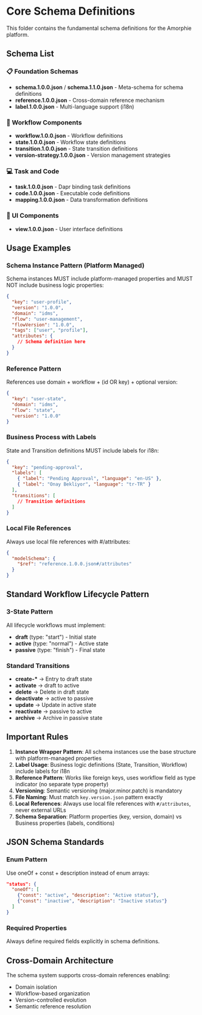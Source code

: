 # Core Schema Definitions

This folder contains the fundamental schema definitions for the Amorphie platform.

## Schema List

### 📋 Foundation Schemas

- **schema.1.0.0.json** / **schema.1.1.0.json** - Meta-schema for schema definitions
- **reference.1.0.0.json** - Cross-domain reference mechanism
- **label.1.0.0.json** - Multi-language support (i18n)

### 🔄 Workflow Components

- **workflow.1.0.0.json** - Workflow definitions
- **state.1.0.0.json** - Workflow state definitions
- **transition.1.0.0.json** - State transition definitions
- **version-strategy.1.0.0.json** - Version management strategies

### 💻 Task and Code

- **task.1.0.0.json** - Dapr binding task definitions
- **code.1.0.0.json** - Executable code definitions
- **mapping.1.0.0.json** - Data transformation definitions

### 🎨 UI Components

- **view.1.0.0.json** - User interface definitions

## Usage Examples

### Schema Instance Pattern (Platform Managed)

Schema instances MUST include platform-managed properties and MUST NOT include business logic properties:

```json
{
  "key": "user-profile",
  "version": "1.0.0",
  "domain": "idms",
  "flow": "user-management",
  "flowVersion": "1.0.0",
  "tags": ["user", "profile"],
  "attributes": {
    // Schema definition here
  }
}
```

### Reference Pattern

References use domain + workflow + (id OR key) + optional version:

```json
{
  "key": "user-state",
  "domain": "idms",
  "flow": "state",
  "version": "1.0.0"
}
```

### Business Process with Labels

State and Transition definitions MUST include labels for i18n:

```json
{
  "key": "pending-approval",
  "labels": [
    { "label": "Pending Approval", "language": "en-US" },
    { "label": "Onay Bekliyor", "language": "tr-TR" }
  ],
  "transitions": [
    // Transition definitions
  ]
}
```

### Local File References

Always use local file references with #/attributes:

```json
{
  "modelSchema": {
    "$ref": "reference.1.0.0.json#/attributes"
  }
}
```

## Standard Workflow Lifecycle Pattern

### 3-State Pattern

All lifecycle workflows must implement:

- **draft** (type: "start") - Initial state
- **active** (type: "normal") - Active state
- **passive** (type: "finish") - Final state

### Standard Transitions

- **create-\*** → Entry to draft state
- **activate** → draft to active
- **delete** → Delete in draft state
- **deactivate** → active to passive
- **update** → Update in active state
- **reactivate** → passive to active
- **archive** → Archive in passive state

## Important Rules

1. **Instance Wrapper Pattern**: All schema instances use the base structure with platform-managed properties
2. **Label Usage**: Business logic definitions (State, Transition, Workflow) include labels for i18n
3. **Reference Pattern**: Works like foreign keys, uses workflow field as type indicator (no separate type property)
4. **Versioning**: Semantic versioning (major.minor.patch) is mandatory
5. **File Naming**: Must match `key.version.json` pattern exactly
6. **Local References**: Always use local file references with `#/attributes`, never external URLs
7. **Schema Separation**: Platform properties (key, version, domain) vs Business properties (labels, conditions)

## JSON Schema Standards

### Enum Pattern

Use oneOf + const + description instead of enum arrays:

```json
"status": {
  "oneOf": [
    {"const": "active", "description": "Active status"},
    {"const": "inactive", "description": "Inactive status"}
  ]
}
```

### Required Properties

Always define required fields explicitly in schema definitions.

## Cross-Domain Architecture

The schema system supports cross-domain references enabling:

- Domain isolation
- Workflow-based organization
- Version-controlled evolution
- Semantic reference resolution
